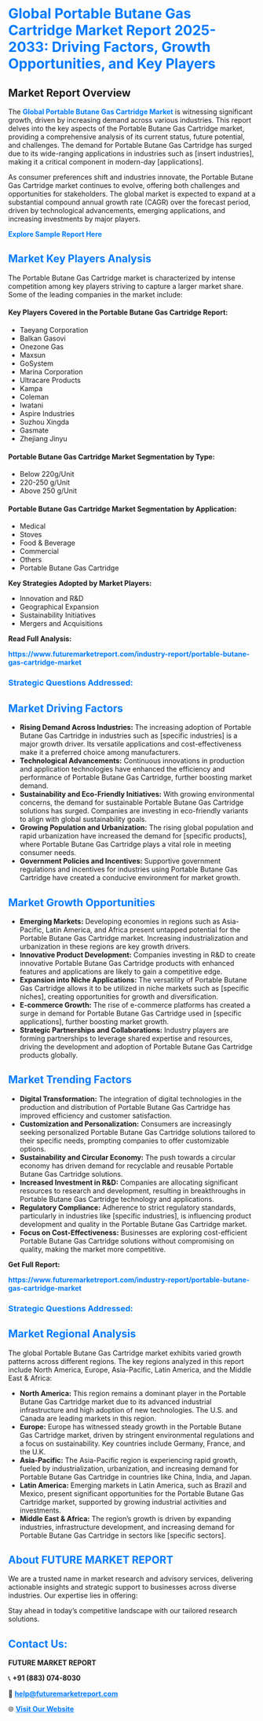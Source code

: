 <h1 style="color: #007BFF;">Global Portable Butane Gas Cartridge Market Report 2025-2033: Driving Factors, Growth Opportunities, and Key Players</h1>

<section id="overview">
<h2>Market Report Overview</h2>
<p>The <a href="https://www.futuremarketreport.com/industry-report/portable-butane-gas-cartridge-market" style="color: #007BFF; text-decoration: none;"><strong>Global Portable Butane Gas Cartridge Market</strong></a> is witnessing significant growth, driven by increasing demand across various industries. This report delves into the key aspects of the Portable Butane Gas Cartridge market, providing a comprehensive analysis of its current status, future potential, and challenges. The demand for Portable Butane Gas Cartridge has surged due to its wide-ranging applications in industries such as [insert industries], making it a critical component in modern-day [applications].</p>
<p>As consumer preferences shift and industries innovate, the Portable Butane Gas Cartridge market continues to evolve, offering both challenges and opportunities for stakeholders. The global market is expected to expand at a substantial compound annual growth rate (CAGR) over the forecast period, driven by technological advancements, emerging applications, and increasing investments by major players.</p>
</section>

<section id="overview">
<p><a href="https://www.futuremarketreport.com/request-sample/reportId=128419" style="color: #007BFF; text-decoration: none;"><strong>Explore Sample Report Here</strong></a></p>
</section>

<section id="key-players">
<h2 style="color: #007BFF;">Market Key Players Analysis</h2>
<p>The Portable Butane Gas Cartridge market is characterized by intense competition among key players striving to capture a larger market share. Some of the leading companies in the market include:</p>
<h4>Key Players Covered in the Portable Butane Gas Cartridge Report:</h4>
<ul><li>Taeyang Corporation</li><li>Balkan Gasovi</li><li>Onezone Gas</li><li>Maxsun</li><li>GoSystem</li><li>Marina Corporation</li><li>Ultracare Products</li><li>Kampa</li><li>Coleman</li><li>Iwatani</li><li>Aspire Industries</li><li>Suzhou Xingda</li><li>Gasmate</li><li>Zhejiang Jinyu</li></ul>
<h4>Portable Butane Gas Cartridge Market Segmentation by Type:</h4>
<ul><li>Below 220g/Unit</li><li>220-250 g/Unit</li><li>Above 250 g/Unit</li></ul>

<h4>Portable Butane Gas Cartridge Market Segmentation by Application:</h4>
<ul><li>Medical</li><li>Stoves</li><li>Food &amp; Beverage</li><li>Commercial</li><li>Others</li><li>Portable Butane Gas Cartridge</li></ul>
<p><strong>Key Strategies Adopted by Market Players:</strong></p>
<ul>
<li>Innovation and R&D</li>
<li>Geographical Expansion</li>
<li>Sustainability Initiatives</li>
<li>Mergers and Acquisitions</li>
</ul>
</section>

<section>
<p><strong>Read Full Analysis: </strong></p><a href="https://www.futuremarketreport.com/industry-report/portable-butane-gas-cartridge-market" style="color: #007BFF; text-decoration: none;"><strong>https://www.futuremarketreport.com/industry-report/portable-butane-gas-cartridge-market</strong></a>
<h3 style="color: #007BFF;">Strategic Questions Addressed:</h3>
</section>

<section id="driving-factors">
<h2 style="color: #007BFF;">Market Driving Factors</h2>
<ul>
<li><strong>Rising Demand Across Industries:</strong> The increasing adoption of Portable Butane Gas Cartridge in industries such as [specific industries] is a major growth driver. Its versatile applications and cost-effectiveness make it a preferred choice among manufacturers.</li>
<li><strong>Technological Advancements:</strong> Continuous innovations in production and application technologies have enhanced the efficiency and performance of Portable Butane Gas Cartridge, further boosting market demand.</li>
<li><strong>Sustainability and Eco-Friendly Initiatives:</strong> With growing environmental concerns, the demand for sustainable Portable Butane Gas Cartridge solutions has surged. Companies are investing in eco-friendly variants to align with global sustainability goals.</li>
<li><strong>Growing Population and Urbanization:</strong> The rising global population and rapid urbanization have increased the demand for [specific products], where Portable Butane Gas Cartridge plays a vital role in meeting consumer needs.</li>
<li><strong>Government Policies and Incentives:</strong> Supportive government regulations and incentives for industries using Portable Butane Gas Cartridge have created a conducive environment for market growth.</li>
</ul>
</section>

<section id="growth-opportunities">
<h2 style="color: #007BFF;">Market Growth Opportunities</h2>
<ul>
<li><strong>Emerging Markets:</strong> Developing economies in regions such as Asia-Pacific, Latin America, and Africa present untapped potential for the Portable Butane Gas Cartridge market. Increasing industrialization and urbanization in these regions are key growth drivers.</li>
<li><strong>Innovative Product Development:</strong> Companies investing in R&D to create innovative Portable Butane Gas Cartridge products with enhanced features and applications are likely to gain a competitive edge.</li>
<li><strong>Expansion into Niche Applications:</strong> The versatility of Portable Butane Gas Cartridge allows it to be utilized in niche markets such as [specific niches], creating opportunities for growth and diversification.</li>
<li><strong>E-commerce Growth:</strong> The rise of e-commerce platforms has created a surge in demand for Portable Butane Gas Cartridge used in [specific applications], further boosting market growth.</li>
<li><strong>Strategic Partnerships and Collaborations:</strong> Industry players are forming partnerships to leverage shared expertise and resources, driving the development and adoption of Portable Butane Gas Cartridge products globally.</li>
</ul>
</section>

<section id="trending-factors">
<h2 style="color: #007BFF;">Market Trending Factors</h2>
<ul>
<li><strong>Digital Transformation:</strong> The integration of digital technologies in the production and distribution of Portable Butane Gas Cartridge has improved efficiency and customer satisfaction.</li>
<li><strong>Customization and Personalization:</strong> Consumers are increasingly seeking personalized Portable Butane Gas Cartridge solutions tailored to their specific needs, prompting companies to offer customizable options.</li>
<li><strong>Sustainability and Circular Economy:</strong> The push towards a circular economy has driven demand for recyclable and reusable Portable Butane Gas Cartridge solutions.</li>
<li><strong>Increased Investment in R&D:</strong> Companies are allocating significant resources to research and development, resulting in breakthroughs in Portable Butane Gas Cartridge technology and applications.</li>
<li><strong>Regulatory Compliance:</strong> Adherence to strict regulatory standards, particularly in industries like [specific industries], is influencing product development and quality in the Portable Butane Gas Cartridge market.</li>
<li><strong>Focus on Cost-Effectiveness:</strong> Businesses are exploring cost-efficient Portable Butane Gas Cartridge solutions without compromising on quality, making the market more competitive.</li>
</ul>
</section>

<section>
<p><strong>Get Full Report: </strong></p><a href="https://www.futuremarketreport.com/industry-report/portable-butane-gas-cartridge-market" style="color: #007BFF; text-decoration: none;"><strong>https://www.futuremarketreport.com/industry-report/portable-butane-gas-cartridge-market</strong></a>
<h3 style="color: #007BFF;">Strategic Questions Addressed:</h3>
</section>


<section id="regional-analysis">
<h2 style="color: #007BFF;">Market Regional Analysis</h2>
<p>The global Portable Butane Gas Cartridge market exhibits varied growth patterns across different regions. The key regions analyzed in this report include North America, Europe, Asia-Pacific, Latin America, and the Middle East & Africa:</p>
<ul>
<li><strong>North America:</strong> This region remains a dominant player in the Portable Butane Gas Cartridge market due to its advanced industrial infrastructure and high adoption of new technologies. The U.S. and Canada are leading markets in this region.</li>
<li><strong>Europe:</strong> Europe has witnessed steady growth in the Portable Butane Gas Cartridge market, driven by stringent environmental regulations and a focus on sustainability. Key countries include Germany, France, and the U.K.</li>
<li><strong>Asia-Pacific:</strong> The Asia-Pacific region is experiencing rapid growth, fueled by industrialization, urbanization, and increasing demand for Portable Butane Gas Cartridge in countries like China, India, and Japan.</li>
<li><strong>Latin America:</strong> Emerging markets in Latin America, such as Brazil and Mexico, present significant opportunities for the Portable Butane Gas Cartridge market, supported by growing industrial activities and investments.</li>
<li><strong>Middle East & Africa:</strong> The region’s growth is driven by expanding industries, infrastructure development, and increasing demand for Portable Butane Gas Cartridge in sectors like [specific sectors].</li>
</ul>
</section>

<footer>
<h2 style="color: #007BFF;">About FUTURE MARKET REPORT</h2>
<p>We are a trusted name in market research and advisory services, delivering actionable insights and strategic support to businesses across diverse industries. Our expertise lies in offering:</p>

<p>Stay ahead in today’s competitive landscape with our tailored research solutions.</p>

<h2 style="color: #007BFF;">Contact Us:</h2>
<p><strong>FUTURE MARKET REPORT</strong></p>
<p>📞 <strong>+91 (883) 074-8030</strong></p>
<p>📧 <strong><a href="mailto:help@futuremarketreport.com" style="color: #007BFF;">help@futuremarketreport.com</a></strong></p>
<p>🌐 <strong><a href="https://www.futuremarketreport.com/" style="color: #007BFF;">Visit Our Website</a></strong></p>
</footer>